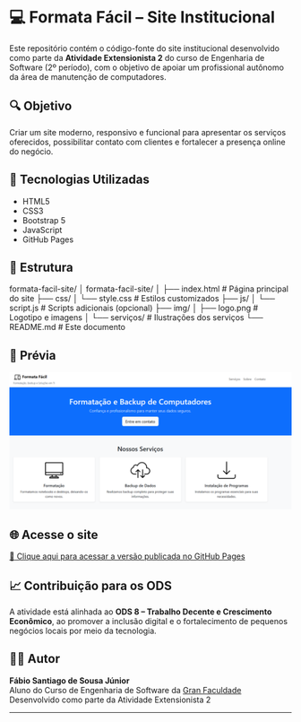 # 💻 Formata Fácil – Site Institucional

Este repositório contém o código-fonte do site institucional desenvolvido como parte da **Atividade Extensionista 2** do curso de Engenharia de Software (2º período), com o objetivo de apoiar um profissional autônomo da área de manutenção de computadores.

## 🔍 Objetivo

Criar um site moderno, responsivo e funcional para apresentar os serviços oferecidos, possibilitar contato com clientes e fortalecer a presença online do negócio.

## 🚀 Tecnologias Utilizadas

- HTML5
- CSS3
- Bootstrap 5
- JavaScript
- GitHub Pages

## 📁 Estrutura

formata-facil-site/
│
formata-facil-site/ │ ├── index.html # Página principal do site ├── css/ │ └── style.css # Estilos customizados ├── js/ │ └── script.js # Scripts adicionais (opcional) ├── img/ │ ├── logo.png # Logotipo e imagens │ └── serviços/ # Ilustrações dos serviços └── README.md # Este documento


## 📸 Prévia

![Prévia do site](img/preview.png)

## 🌐 Acesse o site

[🔗 Clique aqui para acessar a versão publicada no GitHub Pages](https://ssantiago121.github.io/formata-facil/)  

## 📈 Contribuição para os ODS

A atividade está alinhada ao **ODS 8 – Trabalho Decente e Crescimento Econômico**, ao promover a inclusão digital e o fortalecimento de pequenos negócios locais por meio da tecnologia.

## 👨‍💻 Autor

**Fábio Santiago de Sousa Júnior**  
Aluno do Curso de Engenharia de Software da [Gran Faculdade](https://faculdade.grancursosonline.com.br/)
Desenvolvido como parte da Atividade Extensionista 2

---

